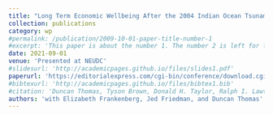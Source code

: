 ```yaml
---
title: "Long Term Economic Wellbeing After the 2004 Indian Ocean Tsunami"
collection: publications
category: wp
#permalink: /publication/2009-10-01-paper-title-number-1
#excerpt: 'This paper is about the number 1. The number 2 is left for future work.'
date: 2021-09-01
venue: 'Presented at NEUDC'
#slidesurl: 'http://academicpages.github.io/files/slides1.pdf'
paperurl: 'https://editorialexpress.com/cgi-bin/conference/download.cgi?db_name=NEUDC2021&paper_id=249'
#bibtexurl: 'http://academicpages.github.io/files/bibtex1.bib'
#citation: 'Duncan Thomas, Tyson Brown, Donald H. Taylor, Ralph I. Lawton, Victoria K. Lee, Menna Mburi, Michelle Wong, and Rachel Kranton. 1/2021. “Depression Symptoms during the COVID-19 Pandemic among Well-Educated, Employed Adults with Low Infection Risks”.'
authors: 'with Elizabeth Frankenberg, Jed Friedman, and Duncan Thomas'
---
```


